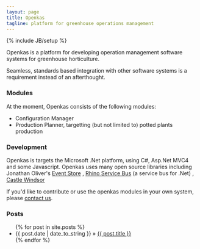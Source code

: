 ```yaml
---
layout: page
title: Openkas
tagline: platform for greenhouse operations management
---
```

{% include JB/setup %}

Openkas is a platform for developing operation management software systems 
for greenhouse horticulture.

Seamless, standards based integration with other software systems 
is a requirement 
instead of an afterthought.

### Modules

At the moment, Openkas consists of the following modules:

 * Configuration Manager
 * Production Planner, targetting (but not limited to) potted plants production

### Development

Openkas is targets the Microsoft .Net platform, using C#, Asp.Net MVC4 and some Javascript.
Openkas uses many open source libraries including 
Jonathan Oliver's [Event Store](https://github.com/joliver/EventStore)
, [Rhino Service Bus](http://www.hibernatingrhinos.com/oss/rhino-service-bus) (a service bus for .Net)
, [Castle Windsor](http://www.castleproject.org)

If you'd like to contribute or use the openkas modules in your own system, 
please [contact us](mailto:info@serraict.com).
    
### Posts

<ul class="posts">
  {% for post in site.posts %}
    <li><span>{{ post.date | date_to_string }}</span> &raquo; <a href="{{ BASE_PATH }}{{ post.url }}">{{ post.title }}</a></li>
  {% endfor %}
</ul>

